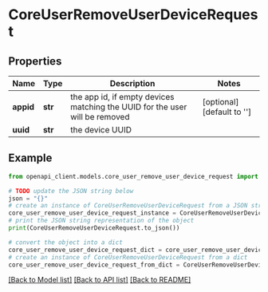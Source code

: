 # CoreUserRemoveUserDeviceRequest


## Properties

Name | Type | Description | Notes
------------ | ------------- | ------------- | -------------
**appid** | **str** | the app id, if empty devices matching the UUID for the user will be removed | [optional] [default to '']
**uuid** | **str** | the device UUID | 

## Example

```python
from openapi_client.models.core_user_remove_user_device_request import CoreUserRemoveUserDeviceRequest

# TODO update the JSON string below
json = "{}"
# create an instance of CoreUserRemoveUserDeviceRequest from a JSON string
core_user_remove_user_device_request_instance = CoreUserRemoveUserDeviceRequest.from_json(json)
# print the JSON string representation of the object
print(CoreUserRemoveUserDeviceRequest.to_json())

# convert the object into a dict
core_user_remove_user_device_request_dict = core_user_remove_user_device_request_instance.to_dict()
# create an instance of CoreUserRemoveUserDeviceRequest from a dict
core_user_remove_user_device_request_from_dict = CoreUserRemoveUserDeviceRequest.from_dict(core_user_remove_user_device_request_dict)
```
[[Back to Model list]](../README.md#documentation-for-models) [[Back to API list]](../README.md#documentation-for-api-endpoints) [[Back to README]](../README.md)


